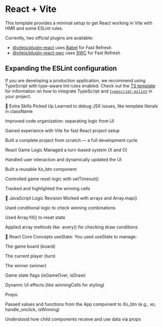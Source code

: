 # React + Vite

This template provides a minimal setup to get React working in Vite with HMR and some ESLint rules.

Currently, two official plugins are available:

- [@vitejs/plugin-react](https://github.com/vitejs/vite-plugin-react/blob/main/packages/plugin-react) uses [Babel](https://babeljs.io/) for Fast Refresh
- [@vitejs/plugin-react-swc](https://github.com/vitejs/vite-plugin-react/blob/main/packages/plugin-react-swc) uses [SWC](https://swc.rs/) for Fast Refresh

## Expanding the ESLint configuration

If you are developing a production application, we recommend using TypeScript with type-aware lint rules enabled. Check out the [TS template](https://github.com/vitejs/vite/tree/main/packages/create-vite/template-react-ts) for information on how to integrate TypeScript and [`typescript-eslint`](https://typescript-eslint.io) in your project.


🚀 Extra Skills Picked Up
Learned to debug JSX issues, like template literals in className

Improved code organization: separating logic from UI

Gained experience with Vite for fast React project setup

Built a complete project from scratch — a full development cycle

React Game Logic
Managed a turn-based system (X and O)

Handled user interaction and dynamically updated the UI

Built a reusable Xo_btn component

Controlled game reset logic with setTimeout()

Tracked and highlighted the winning cells

🧩 JavaScript Logic Revision
Worked with arrays and Array.map()

Used conditional logic to check winning combinations

Used Array.fill() to reset state

Applied array methods like .every() for checking draw conditions

🧠 React Core Concepts
useState: You used useState to manage:

The game board (board)

The current player (turn)

The winner (winner)

Game state flags (isGameOver, isDraw)

Dynamic UI effects (like winningCells for styling)

Props:

Passed values and functions from the App component to Xo_btn (e.g., xo, handle_onclick, isWinning)

Understood how child components receive and use data via props




